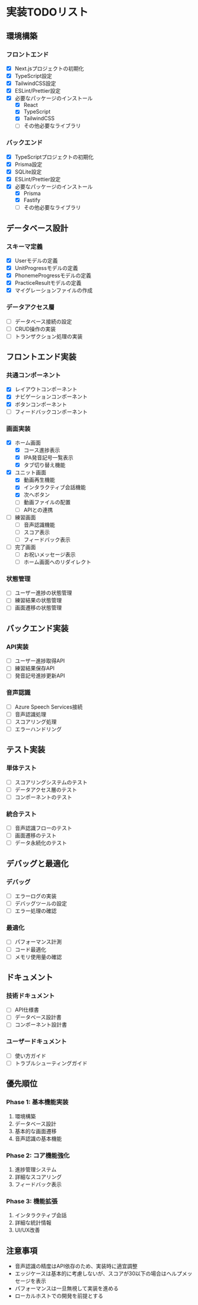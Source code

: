 # 実装TODOリスト

## 環境構築

### フロントエンド
- [x] Next.jsプロジェクトの初期化
- [x] TypeScript設定
- [x] TailwindCSS設定
- [x] ESLint/Prettier設定
- [x] 必要なパッケージのインストール
  - [x] React
  - [x] TypeScript
  - [x] TailwindCSS
  - [ ] その他必要なライブラリ

### バックエンド
- [x] TypeScriptプロジェクトの初期化
- [x] Prisma設定
- [x] SQLite設定
- [x] ESLint/Prettier設定
- [x] 必要なパッケージのインストール
  - [x] Prisma
  - [x] Fastify
  - [ ] その他必要なライブラリ

## データベース設計

### スキーマ定義
- [x] Userモデルの定義
- [x] UnitProgressモデルの定義
- [x] PhonemeProgressモデルの定義
- [x] PracticeResultモデルの定義
- [x] マイグレーションファイルの作成

### データアクセス層
- [ ] データベース接続の設定
- [ ] CRUD操作の実装
- [ ] トランザクション処理の実装

## フロントエンド実装

### 共通コンポーネント
- [x] レイアウトコンポーネント
- [x] ナビゲーションコンポーネント
- [x] ボタンコンポーネント
- [ ] フィードバックコンポーネント

### 画面実装
- [x] ホーム画面
  - [x] コース進捗表示
  - [x] IPA発音記号一覧表示
  - [x] タブ切り替え機能
- [x] ユニット画面
  - [x] 動画再生機能
  - [x] インタラクティブ会話機能
  - [x] 次へボタン
  - [ ] 動画ファイルの配置
  - [ ] APIとの連携
- [ ] 練習画面
  - [ ] 音声認識機能
  - [ ] スコア表示
  - [ ] フィードバック表示
- [ ] 完了画面
  - [ ] お祝いメッセージ表示
  - [ ] ホーム画面へのリダイレクト

### 状態管理
- [ ] ユーザー進捗の状態管理
- [ ] 練習結果の状態管理
- [ ] 画面遷移の状態管理

## バックエンド実装

### API実装
- [ ] ユーザー進捗取得API
- [ ] 練習結果保存API
- [ ] 発音記号進捗更新API

### 音声認識
- [ ] Azure Speech Services接続
- [ ] 音声認識処理
- [ ] スコアリング処理
- [ ] エラーハンドリング

## テスト実装

### 単体テスト
- [ ] スコアリングシステムのテスト
- [ ] データアクセス層のテスト
- [ ] コンポーネントのテスト

### 統合テスト
- [ ] 音声認識フローのテスト
- [ ] 画面遷移のテスト
- [ ] データ永続化のテスト

## デバッグと最適化

### デバッグ
- [ ] エラーログの実装
- [ ] デバッグツールの設定
- [ ] エラー処理の確認

### 最適化
- [ ] パフォーマンス計測
- [ ] コード最適化
- [ ] メモリ使用量の確認

## ドキュメント

### 技術ドキュメント
- [ ] API仕様書
- [ ] データベース設計書
- [ ] コンポーネント設計書

### ユーザードキュメント
- [ ] 使い方ガイド
- [ ] トラブルシューティングガイド

## 優先順位

### Phase 1: 基本機能実装
1. 環境構築
2. データベース設計
3. 基本的な画面遷移
4. 音声認識の基本機能

### Phase 2: コア機能強化
1. 進捗管理システム
2. 詳細なスコアリング
3. フィードバック表示

### Phase 3: 機能拡張
1. インタラクティブ会話
2. 詳細な統計情報
3. UI/UX改善

## 注意事項
- 音声認識の精度はAPI依存のため、実装時に適宜調整
- エッジケースは基本的に考慮しないが、スコアが30以下の場合はヘルプメッセージを表示
- パフォーマンスは一旦無視して実装を進める
- ローカルホストでの開発を前提とする 